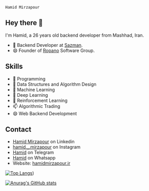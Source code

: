`Hamid Mirzapour`

## Hey there 👋

I'm Hamid, a 26 years old backend developer from Mashhad, Iran.

- 🧭 Backend Developer at [Sazman](https://sazman.org).
- 😄 Founder of [Ropano](https://ropano.ir) Software Group.

## Skills 
- 🔭 Programming
- 🌱 Data Structures and Algorithm Design
- 👯 Machine Learning
- 🤔 Deep Learning
- 💬 Reinforcement Learning
- 📫 Algorithmic Trading
- 😄 Web Backend Development

## Contact
- [Hamid Mirzapour]() on Linkedin
- [hamid._.mirzapour](https://instagram.com/hamid._.mirzapour) on Instagram
- [Hamid](https://t.me/hmd_mrzpr) on Telegram
- [Hamid](https://wa.me/+989222390445) on Whatsapp
- Website: [hamidmirzapour.ir](https://hamidmirzapour.ir)


[![Top Langs](https://github-readme-stats.vercel.app/api/top-langs/?username=Hamidmirzapour&langs_count=10&layout=compact)](https://github.com/Hamidmirzapour/github-readme-stats))


[![Anurag's GitHub stats](https://github-readme-stats.vercel.app/api?username=Hamidmirzapour&show_icons=true&theme=slateorange)](https://github.com/Hamidmirzapour/github-readme-stats)
